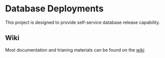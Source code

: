 # Database Deployments
This project is designed to provide self-service database release capability.

## Wiki
Most documentation and trianing materials can be found on the [wiki](https://github.com/RKKoranteng/db-deployments/wiki)

